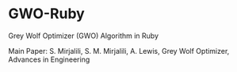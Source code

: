 # GWO-Ruby
Grey Wolf Optimizer (GWO) Algorithm in Ruby

Main Paper: S. Mirjalili, S. M. Mirjalili, A. Lewis, Grey Wolf Optimizer, Advances in Engineering
